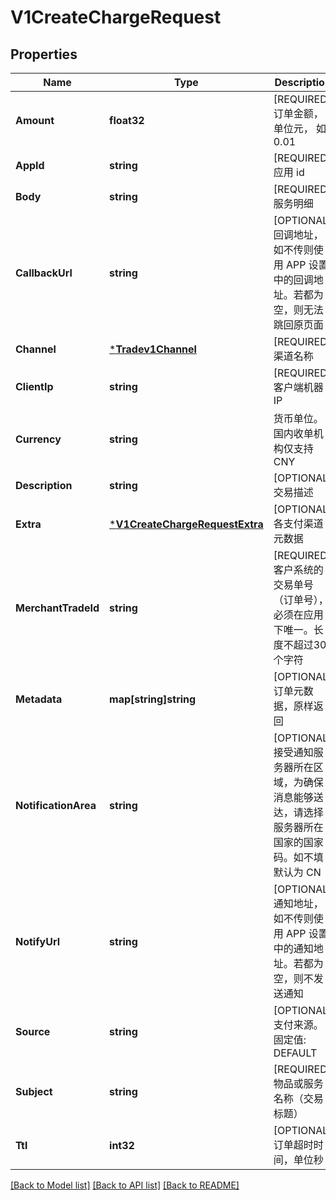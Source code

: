 # V1CreateChargeRequest

## Properties
Name | Type | Description | Notes
------------ | ------------- | ------------- | -------------
**Amount** | **float32** | [REQUIRED] 订单金额，单位元， 如 0.01 | [default to null]
**AppId** | **string** | [REQUIRED] 应用 id | [default to null]
**Body** | **string** | [REQUIRED] 服务明细 | [default to null]
**CallbackUrl** | **string** | [OPTIONAL] 回调地址，如不传则使用 APP 设置中的回调地址。若都为空，则无法跳回原页面 | [default to null]
**Channel** | [***Tradev1Channel**](tradev1Channel.md) | [REQUIRED] 渠道名称 | [default to null]
**ClientIp** | **string** | [REQUIRED] 客户端机器 IP | [default to null]
**Currency** | **string** | 货币单位。国内收单机构仅支持 CNY | [default to null]
**Description** | **string** | [OPTIONAL] 交易描述 | [default to null]
**Extra** | [***V1CreateChargeRequestExtra**](v1CreateChargeRequestExtra.md) | [OPTIONAL] 各支付渠道元数据 | [optional] [default to null]
**MerchantTradeId** | **string** | [REQUIRED] 客户系统的交易单号（订单号），必须在应用下唯一。长度不超过30个字符 | [default to null]
**Metadata** | **map[string]string** | [OPTIONAL] 订单元数据，原样返回 | [optional] [default to null]
**NotificationArea** | **string** | [OPTIONAL] 接受通知服务器所在区域，为确保消息能够送达，请选择服务器所在国家的国家码。如不填默认为 CN | [default to null]
**NotifyUrl** | **string** | [OPTIONAL] 通知地址，如不传则使用 APP 设置中的通知地址。若都为空，则不发送通知 | [default to null]
**Source** | **string** | [OPTIONAL] 支付来源。固定值: DEFAULT | [default to null]
**Subject** | **string** | [REQUIRED] 物品或服务名称（交易标题） | [default to null]
**Ttl** | **int32** | [OPTIONAL] 订单超时时间，单位秒 | [default to null]

[[Back to Model list]](../README.md#documentation-for-models) [[Back to API list]](../README.md#documentation-for-api-endpoints) [[Back to README]](../README.md)


